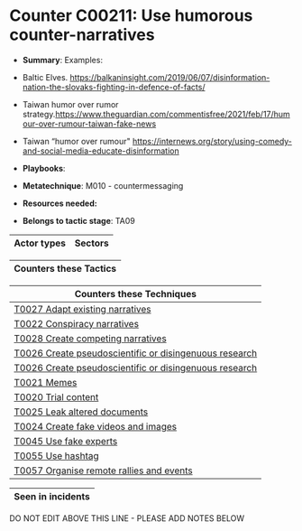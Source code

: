 # Counter C00211: Use humorous counter-narratives

* **Summary**: Examples:
 
* Baltic Elves.
https://balkaninsight.com/2019/06/07/disinformation-nation-the-slovaks-fighting-in-defence-of-facts/ 
* Taiwan humor over rumor strategy.https://www.theguardian.com/commentisfree/2021/feb/17/humour-over-rumour-taiwan-fake-news 
*  Taiwan “humor over rumour" 
https://internews.org/story/using-comedy-and-social-media-educate-disinformation 

* **Playbooks**: 

* **Metatechnique**: M010 - countermessaging

* **Resources needed:** 

* **Belongs to tactic stage**: TA09


| Actor types | Sectors |
| ----------- | ------- |



| Counters these Tactics |
| ---------------------- |



| Counters these Techniques |
| ------------------------- |
| [T0027 Adapt existing narratives](../generated_pages/techniques/T0027.md) |
| [T0022 Conspiracy narratives](../generated_pages/techniques/T0022.md) |
| [T0028 Create competing narratives](../generated_pages/techniques/T0028.md) |
| [T0026 Create pseudoscientific or disingenuous research](../generated_pages/techniques/T0026.md) |
| [T0026 Create pseudoscientific or disingenuous research](../generated_pages/techniques/T0026.md) |
| [T0021 Memes](../generated_pages/techniques/T0021.md) |
| [T0020 Trial content](../generated_pages/techniques/T0020.md) |
| [T0025 Leak altered documents](../generated_pages/techniques/T0025.md) |
| [T0024 Create fake videos and images](../generated_pages/techniques/T0024.md) |
| [T0045 Use fake experts](../generated_pages/techniques/T0045.md) |
| [T0055 Use hashtag](../generated_pages/techniques/T0055.md) |
| [T0057 Organise remote rallies and events](../generated_pages/techniques/T0057.md) |



| Seen in incidents |
| ----------------- |


DO NOT EDIT ABOVE THIS LINE - PLEASE ADD NOTES BELOW